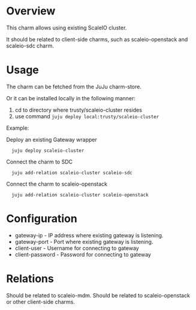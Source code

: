 # Overview

This charm allows using existing ScaleIO cluster.

It should be related to client-side charms, such as scaleio-openstack
and scaleio-sdc charm.

# Usage

The charm can be fetched from the JuJu charm-store.

Or it can be installed locally in the following manner:

1. cd to directory where trusty/scaleio-cluster resides
2. use command ```juju deploy local:trusty/scaleio-cluster```

Example:

  Deploy an existing Gateway wrapper
  ```
    juju deploy scaleio-cluster
  ```

  Connect the charm to SDC
  ```
    juju add-relation scaleio-cluster scaleio-sdc
  ```

  Connect the charm to scaleio-openstack
  ```
    juju add-relation scaleio-cluster scaleio-openstack
  ```

# Configuration

* gateway-ip - IP address where existing gateway is listening.
* gateway-port - Port where existing gateway is listening.
* client-user - Username for connecting to gateway
* client-password - Password for connecting to gateway

# Relations

Should be related to scaleio-mdm.
Should be related to scaleio-openstack or other client-side charms.
